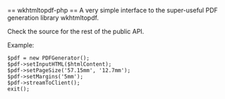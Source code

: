 == wkhtmltopdf-php ==
A very simple interface to the super-useful PDF generation library wkhtmltopdf.

Check the source for the rest of the public API.

Example:
```phpv
$pdf = new PDFGenerator();
$pdf->setInputHTML($htmlContent);
$pdf->setPageSize('57.15mm', '12.7mm');
$pdf->setMargins('5mm');
$pdf->streamToClient();
exit();
```
